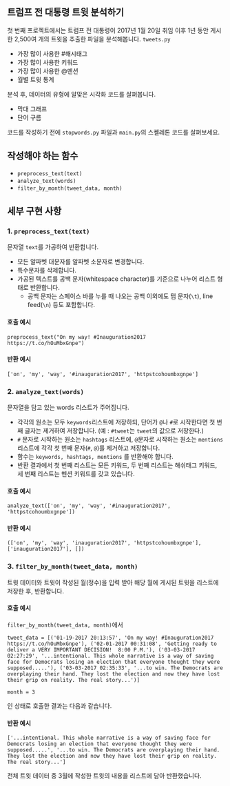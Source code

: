 ## 트럼프 전 대통령 트윗 분석하기

첫 번째 프로젝트에서는 트럼프 전 대통령이 2017년 1월 20일 취임 이후 1년 동안 게시한 2,500여 개의 트윗을 추출한  파일을 분석해봅니다.
`tweets.py`
- 가장 많이 사용한 #해시태그
- 가장 많이 사용한 키워드
- 가장 많이 사용한 @멘션
- 월별 트윗 통계

분석 후, 데이터의 유형에 알맞은 시각화 코드를 살펴봅니다.

- 막대 그래프
- 단어 구름

코드를 작성하기 전에 `stopwords.py` 파일과 `main.py`의 스켈레톤 코드를 살펴보세요.

## 작성해야 하는 함수

- `preprocess_text(text)`
- `analyze_text(words)`
- `filter_by_month(tweet_data, month)`

## 세부 구현 사항

### 1. `preprocess_text(text)`

문자열 `text`를 가공하여 반환합니다.

- 모든 알파벳 대문자를 알파벳 소문자로 변경합니다.
- 특수문자를 삭제합니다.
- 가공된 텍스트를 공백 문자(whitespace character)를 기준으로 나누어 리스트 형태로 반환합니다.
  - 공백 문자는 스페이스 바를 누를 때 나오는 공백 이외에도 탭 문자(`\t`), line feed(`\n`) 등도 포함합니다.

#### 호출 예시

```
preprocess_text("On my way! #Inauguration2017 https://t.co/hOuMbxGnpe")

```

#### 반환 예시

```
['on', 'my', 'way', '#inauguration2017', 'httpstcohoumbxgnpe']

```

### 2. `analyze_text(words)`

문자열을 담고 있는 words 리스트가 주어집니다.

- 각각의 원소는 모두 `keywords`리스트에 저장하되, 단어가 `@`나 `#`로 시작한다면 첫 번째 글자는 제거하여 저장합니다. (예 : `#tweet`는 `tweet`의 값으로 저장한다.)
- `#` 문자로 시작하는 원소는 `hashtags` 리스트에, `@`문자로 시작하는 원소는 `mentions` 리스트에 각각 첫 번째 문자(`#`, `@`)를 제거하고 저장합니다.
- 함수는 `keywords, hashtags, mentions` 를 반환해야 합니다.
- 반환 결과에서 첫 번째 리스트는 모든 키워드, 두 번째 리스트는 해쉬태그 키워드, 세 번째 리스트는 멘션 키워드를 갖고 있습니다.

#### 호출 예시

```
analyze_text(['on', 'my', 'way', '#inauguration2017', 'httpstcohoumbxgnpe'])

```

#### 반환 예시

```
(['on', 'my', 'way', 'inauguration2017', 'httpstcohoumbxgnpe'], ['inauguration2017'], [])

```

### 3. `filter_by_month(tweet_data, month)`

트윗 데이터와 트윗이 작성된 월(정수)을 입력 받아 해당 월에 게시된 트윗을 리스트에 저장한 후, 반환합니다.

#### 호출 예시

`filter_by_month(tweet_data, month)`에서

```
tweet_data = [('01-19-2017 20:13:57', 'On my way! #Inauguration2017 https://t.co/hOuMbxGnpe'), ('02-01-2017 00:31:08', 'Getting ready to deliver a VERY IMPORTANT DECISION!  8:00 P.M.'), ('03-03-2017 02:27:29', '...intentional. This whole narrative is a way of saving face for Democrats losing an election that everyone thought they were supposed.....'), ('03-03-2017 02:35:33', '...to win. The Democrats are overplaying their hand. They lost the election and now they have lost their grip on reality. The real story...')]

month = 3

```

인 상태로 호출한 결과는 다음과 같습니다.

#### 반환 예시

```
['...intentional. This whole narrative is a way of saving face for Democrats losing an election that everyone thought they were supposed.....', '...to win. The Democrats are overplaying their hand. They lost the election and now they have lost their grip on reality. The real story...']

```

전체 트윗 데이터 중 3월에 작성한 트윗의 내용을 리스트에 담아 반환했습니다.
